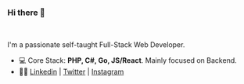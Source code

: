 ### Hi there 👋

<br />

I'm a passionate self-taught Full-Stack Web Developer.

- 💻 Core Stack: **PHP, C#, Go, JS/React**. Mainly focused on Backend.
- 👨‍💻 [Linkedin](https://linkedin.com/in/iagapie) | [Twitter](https://twitter.com/i_agapie) | [Instagram](https://www.instagram.com/mounflow/)
